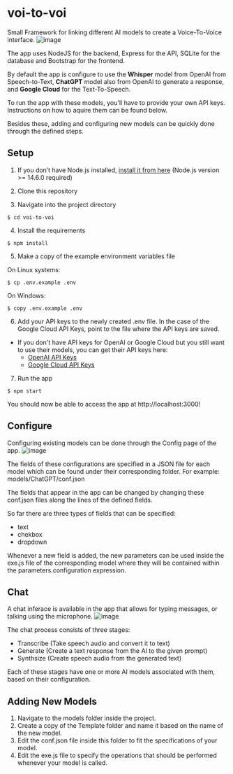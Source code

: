# voi-to-voi
Small Framework for linking different AI models to create a Voice-To-Voice interface.
![image](https://user-images.githubusercontent.com/44745172/222991112-f3c6df88-1d6d-4cb7-a22b-5274fa5ebc89.png)

The app uses NodeJS for the backend, Express for the API, SQLite for the database and Bootstrap for the frontend.

By default the app is configure to use the **Whisper** model from OpenAI from Speech-to-Text, **ChatGPT** model also from OpenAI to generate a response, and **Google Cloud** for the Text-To-Speech.

To run the app with these models, you'll have to provide your own API keys. Instructions on how to aquire them can be found below.

Besides these, adding and configuring new models can be quickly done through the defined steps.

## Setup

1. If you don’t have Node.js installed, [install it from here](https://nodejs.org/en/) (Node.js version >= 14.6.0 required)

2. Clone this repository

3. Navigate into the project directory

```
$ cd voi-to-voi
```

4. Install the requirements

```
$ npm install
```

5. Make a copy of the example environment variables file

On Linux systems:

```
$ cp .env.example .env
```
On Windows:

```
$ copy .env.example .env
```

6. Add your API keys to the newly created .env file. In the case of the Google Cloud API Keys, point to the file where the API keys are saved.
  - If you don't have API keys for OpenAI or Google Cloud but you still want to use their models, you can get their API keys here:
    - [OpenAI API Keys](https://platform.openai.com/account/api-keys)
    - [Google Cloud API Keys](https://cloud.google.com/text-to-speech/docs/before-you-begin)

7. Run the app

```
$ npm start
```

You should now be able to access the app at http://localhost:3000! 

## Configure
Configuring existing models can be done through the Config page of the app.
![image](https://user-images.githubusercontent.com/44745172/222992978-7c3606d8-1522-4dab-bbdb-1967914b30e4.png)

The fields of these configurations are specified in a JSON file for each model which can be found under their corresponding folder. For example: models/ChatGPT/conf.json

The fields that appear in the app can be changed by changing these conf.json files along the lines of the defined fields.

So far there are three types of fields that can be specified:
  - text
  - chekbox
  - dropdown

Whenever a new field is added, the new parameters can be used inside the exe.js file of the corresponding model where they will be contained within the parameters.configuration expression.

## Chat
A chat inferace is available in the app that allows for typing messages, or talking using the microphone.
![image](https://user-images.githubusercontent.com/44745172/222993981-c79c63a4-4ae2-4bff-bcea-cf93c16bb6b6.png)

The chat process consists of three stages:
  - Transcribe (Take speech audio and convert it to text)
  - Generate (Create a text response from the AI to the given prompt)
  - Synthsize (Create speech audio from the generated text)

Each of these stages have one or more AI models associated with them, based on their configuration.

## Adding New Models

1. Navigate to the models folder inside the project.
2. Create a copy of the Template folder and name it based on the name of the new model.
3. Edit the conf.json file inside this folder to fit the specifications of your model.
4. Edit the exe.js file to specify the operations that should be performed whenever your model is called.
